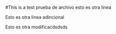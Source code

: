 #This is a test
prueba de archivo
esto es otra linea

Esto es otra linea adincional

Esto es otra modificacdsdsds
